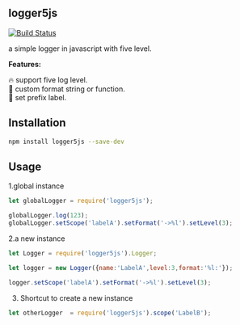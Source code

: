 logger5js
---

[![Build Status](https://travis-ci.org/xuxihai123/logger5js.svg?branch=master)](https://travis-ci.org/xuxihai123/logger5js)

a simple logger in javascript with five level.

**Features:**  

🔥 support five log level.  
🚀 custom format string or function.  
🎉 set prefix label.

## Installation

```bash
npm install logger5js --save-dev
```

## Usage

1.global instance

```js
let globalLogger = require('logger5js');

globalLogger.log(123);
globalLogger.setScope('labelA').setFormat('->%l').setLevel(3);

```

2.a new instance

```js
let Logger = require('logger5js').Logger;

let logger = new Logger({name:'LabelA',level:3,format:'%l:'});

logger.setScope('labelA').setFormat('->%l').setLevel(3);
```

3. Shortcut to create a new instance
```js
let otherLogger  = require('logger5js').scope('LabelB');
```
